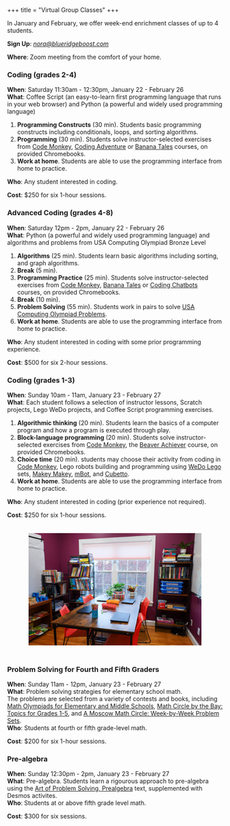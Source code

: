 +++
title = "Virtual Group Classes"
+++

<div class="container">
  <div class="row">
    <div class="col-md-6">

In January and February, we offer week-end enrichment classes of up to 4 students. 

**Sign Up**: <a href="mailto:nora@blueridgeboost.com"><em>nora@blueridgeboost.com</em></a>

<!--
<div class="hanging"><b>Where</b>: 1629 Appian Way, Charlottesville, Virginia (Pantops area).</div>

<div class="hanging"><b>Conditions to attend</b>: proof of COVID-19 vaccination, commitment to wear a mask for the duration of the camp.</div>
-->
<div class="hanging"><b>Where</b>: Zoom meeting from the comfort of your home.</div>



### Coding (grades 2-4)

<div class="hanging"><b>When</b>: Saturday 11:30am - 12:30pm, January 22 - February 26</div>
<div class="hanging"><b>What</b>: Coffee Script (an easy-to-learn first programming language that runs in your web browser) and Python (a powerful and widely used programming language)</div>

1. **Programming Constructs** (30 min).  Students basic programming constructs including conditionals, loops, and sorting algorithms.
1. **Programming** (30 min). Students solve instructor-selected exercises from [Code Monkey](https://www.codemonkey.com/),  [Coding Adventure](https://www.codemonkey.com/courses/coding-adventure/) or [Banana Tales](https://www.codemonkey.com/courses/banana-tales/) courses, on provided Chromebooks.
1. **Work at home**. Students are able to use the programming interface from home to practice.

<div class="hanging"><b>Who</b>: Any student interested in coding.</div>

**Cost**: $250 for six 1-hour sessions.


### Advanced Coding (grades 4-8)

<div class="hanging"><b>When</b>: Saturday 12pm - 2pm, January 22 - February 26</div>
<div class="hanging"><b>What</b>: Python (a powerful and widely used programming language) and algorithms and problems from USA Computing Olympiad Bronze Level</div>

1. **Algorithms** (25 min).  Students learn basic algorithms including sorting, and graph algorithms.
1. **Break** (5 min).
1. **Programming Practice** (25 min). Students solve instructor-selected exercises from [Code Monkey](https://www.codemonkey.com/),  [Banana Tales](https://www.codemonkey.com/courses/banana-tales/) or [Coding Chatbots](https://www.codemonkey.com/courses/coding-chatbots/) courses, on provided Chromebooks.
1. **Break** (10 min).
1. **Problem Solving** (55 min). Students work in pairs to solve [USA Computing Olympiad Problems](http://www.usaco.org/index.php?page=contests).
1. **Work at home**. Students are able to use the programming interface from home to practice.


<div class="handing"><b>Who</b>: Any student interested in coding with some prior programming experience.</div>

**Cost**: $500 for six 2-hour sessions.


### Coding (grades 1-3)

<div class="hanging"><b>When</b>: Sunday 10am - 11am, January 23 - February 27</div>
<div class="hanging"><b>What</b>: Each student follows a selection of instructor lessons, Scratch projects, Lego WeDo projects, and Coffee Script programming exercises.</div>

1. **Algorithmic thinking** (20 min).  Students learn the basics of a computer program and how a program is executed through play.
1. **Block-language programming** (20 min). Students solve instructor-selected exercises from [Code Monkey](https://www.codemonkey.com/), the  [Beaver Achiever](https://www.codemonkey.com/courses/beaver-achiever/) course, on provided Chromebooks.
1. **Choice time** (20 min). students may choose their activity from coding in  [Code Monkey](https://www.codemonkey.com/), Lego robots building and programming using <a href="https://education.lego.com/en-us/products/lego-education-wedo-2-0-core-set/45300#wedo-20">WeDo Lego</a> sets, <a href="https://makeymakey.com/">Makey Makey</a>, <a href="https://www.makeblock.com/steam-kits/mbot">mBot</a>, and <a href="https://www.primotoys.com/">Cubetto</a>.
1. **Work at home**. Students are able to use the programming interface from home to practice.

<div class="hanging"><b>Who</b>: Any student interested in coding (prior experience not required).</div>

**Cost**: $250 for six 1-hour sessions.

   </div>

   <div class="col-sm-6">
    <center>
<a href="/images/learningroombright.png"><img src="/images/learningroombright-smaller.png" width="80%" alt="Learning Room at Blue Ridge Boost" style="padding:20px;"></a>
</center>

### Problem Solving for Fourth and Fifth Graders

<div class="hanging"><b>When</b>: Sunday 11am - 12pm, January 23 - February 27</div>
<div class="hanging"><b>What</b>: Problem solving strategies for elementary school math.</div> The problems are selected from a variety of contests and books, including <a href="https://moems.org/">Math Olympiads for Elementary and Middle Schools</a>, <a href="https://bookstore.ams.org/mcl-21">Math Circle by the Bay: Topics for Grades 1-5</a>, and <a href="https://bookstore.ams.org/mcl-8">A Moscow Math Circle: Week-by-Week Problem Sets</a>. 
<div class="hanging"><b>Who</b>: Students at fourth or fifth grade-level math.</div>

**Cost**: $200 for six 1-hour sessions.

### Pre-algebra

<div class="hanging"><b>When</b>: Sunday 12:30pm - 2pm, January 23 - February 27</div>
<div class="hanging"><b>What</b>: Pre-algebra. Students learn a rigourous approach to pre-algebra using the <a href="https://artofproblemsolving.com/store/book/prealgebra">Art of Problem Solving, Prealgebra</a> text, supplemented with Desmos activites.</div>

<div class="hanging"><b>Who</b>: Students at or above fifth grade level math.</div>

**Cost**: $300 for six sessions.

  </div>
  </div>
</div>





